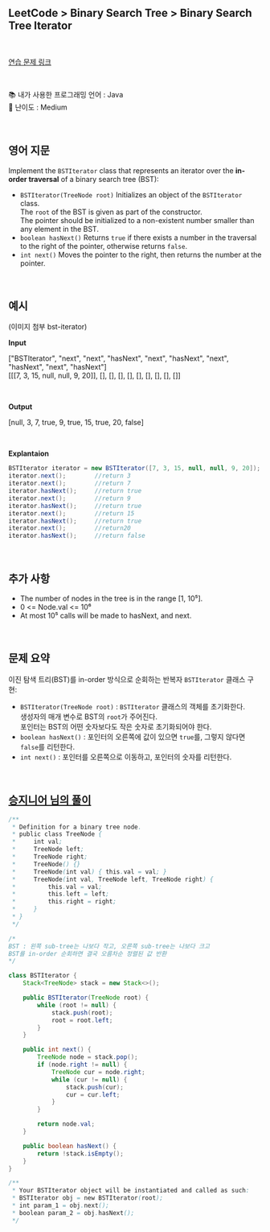 ## **LeetCode > Binary Search Tree > Binary Search Tree Iterator**

<br>

[연습 문제 링크](https://leetcode.com/problems/binary-search-tree-iterator/)

<br>

📚 내가 사용한 프로그래밍 언어 : Java  
🎢 난이도 : Medium

<br>

## 영어 지문

Implement the `BSTIterator` class that represents an iterator over the **in-order traversal** of a binary search tree (BST):

- `BSTIterator(TreeNode root)` Initializes an object of the `BSTIterator` class.<br>The `root` of the BST is given as part of the constructor.<br>The pointer should be initialized to a non-existent number smaller than any element in the BST.
- `boolean hasNext()` Returns `true` if there exists a number in the traversal to the right of the pointer, otherwise returns `false`.
- `int next()` Moves the pointer to the right, then returns the number at the pointer.

<br>

## 예시

(이미지 첨부 bst-iterator)

**Input**

["BSTIterator", "next", "next", "hasNext", "next", "hasNext", "next", "hasNext", "next", "hasNext"]  
[[[7, 3, 15, null, null, 9, 20]], [], [], [], [], [], [], [], [], []]

<br>

**Output**

[null, 3, 7, true, 9, true, 15, true, 20, false]

<br>

**Explantaion**

```java
BSTIterator iterator = new BSTIterator([7, 3, 15, null, null, 9, 20]);
iterator.next();        //return 3
iterator.next();        //return 7
iterator.hasNext();     //return true
iterator.next();        //return 9
iterator.hasNext();     //return true
iterator.next();        //return 15
iterator.hasNext();     //return true
iterator.next();        //return20
iterator.hasNext();     //return false
```

<br>

## 추가 사항

- The number of nodes in the tree is in the range [1, 10⁵].
- 0 <= Node.val <= 10⁶
- At most 10⁵ calls will be made to hasNext, and next.

<br>

## 문제 요약

이진 탐색 트리(BST)를 in-order 방식으로 순회하는 반복자 `BSTIterator` 클래스 구현:

- `BSTIterator(TreeNode root)` : `BSTIterator` 클래스의 객체를 초기화한다.<br>생성자의 매개 변수로 BST의 `root`가 주어진다.<br>포인터는 BST의 어떤 숫자보다도 작은 숫자로 초기화되어야 한다.
- `boolean hasNext()` : 포인터의 오른쪽에 값이 있으면 `true`를, 그렇지 않다면 `false`를 리턴한다.
- `int next()` : 포인터를 오른쪽으로 이동하고, 포인터의 숫자를 리턴한다.

<br>

## [승지니어 님의 풀이](https://youtu.be/5gFeBx5JtiM)

```java
/**
 * Definition for a binary tree node.
 * public class TreeNode {
 *     int val;
 *     TreeNode left;
 *     TreeNode right;
 *     TreeNode() {}
 *     TreeNode(int val) { this.val = val; }
 *     TreeNode(int val, TreeNode left, TreeNode right) {
 *         this.val = val;
 *         this.left = left;
 *         this.right = right;
 *     }
 * }
 */

/*
BST : 왼쪽 sub-tree는 나보다 작고, 오른쪽 sub-tree는 나보다 크고
BST를 in-order 순회하면 결국 오름차순 정렬된 값 반환
*/

class BSTIterator {
    Stack<TreeNode> stack = new Stack<>();

    public BSTIterator(TreeNode root) {
        while (root != null) {
            stack.push(root);
            root = root.left;
        }
    }

    public int next() {
        TreeNode node = stack.pop();
        if (node.right != null) {
            TreeNode cur = node.right;
            while (cur != null) {
                stack.push(cur);
                cur = cur.left;
            }
        }

        return node.val;
    }

    public boolean hasNext() {
        return !stack.isEmpty();
    }
}

/**
 * Your BSTIterator object will be instantiated and called as such:
 * BSTIterator obj = new BSTIterator(root);
 * int param_1 = obj.next();
 * boolean param_2 = obj.hasNext();
 */
```
